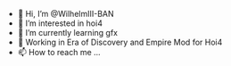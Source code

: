 - 👋 Hi, I’m @WilhelmIII-BAN
- 👀 I’m interested in hoi4
- 🌱 I’m currently learning gfx
- 💞️ Working in Era of Discovery and Empire Mod for Hoi4
- 📫 How to reach me ...

<!---
WilhelmIII-BAN/WilhelmIII-BAN is a ✨ special ✨ repository because its `README.md` (this file) appears on your GitHub profile.
You can click the Preview link to take a look at your changes.
--->
